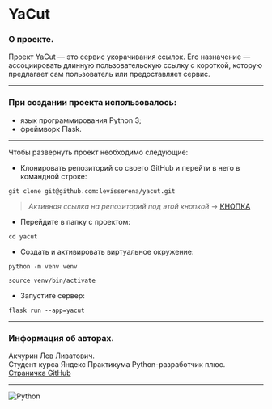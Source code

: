 # YaCut
### О проекте.
Проект YaCut — это сервис укорачивания ссылок. Его назначение — ассоциировать длинную пользовательскую ссылку с короткой, которую предлагает сам пользователь или предоставляет сервис. 
___
### При создании проекта использовалось:
- язык программирования Python 3;
- фреймворк Flask.
___
Чтобы развернуть проект необходимо следующие:
- Клонировать репозиторий со своего GitHub и перейти в него в командной строке:

```
git clone git@github.com:levisserena/yacut.git
```
>*Активная ссылка на репозиторий под этой кнопкой* -> [КНОПКА](https://github.com/levisserena/yacut)
- Перейдите в папку с проектом:
```
cd yacut
```
- Создать и активировать виртуальное окружение:

```
python -m venv venv
```

```
source venv/bin/activate
```

- Запустите сервер:

```
flask run --app=yacut
```
___
### Информация об авторах.
Акчурин Лев Ливатович.<br>Студент курса Яндекс Практикума Python-разработчик плюс.<br>
[Страничка GitHub](https://github.com/levisserena)
___
![Python](https://img.shields.io/badge/python-3670A0?style=for-the-badge&logo=python&logoColor=ffdd54)